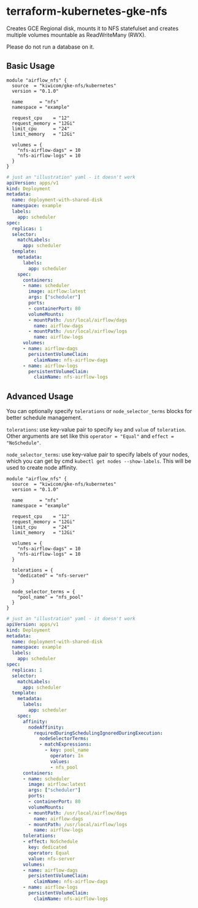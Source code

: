 # terraform-kubernetes-gke-nfs

Creates GCE Regional disk, mounts it to NFS statefulset and creates multiple volumes mountable as ReadWriteMany (RWX).

Please do not run a database on it.  

## Basic Usage

```hcl
module "airflow_nfs" {
  source  = "kiwicom/gke-nfs/kubernetes"
  version = "0.1.0"

  name      = "nfs"
  namespace = "example"

  request_cpu    = "12"
  request_memory = "12Gi"
  limit_cpu      = "24"
  limit_memory   = "12Gi"

  volumes = {
    "nfs-airflow-dags" = 10
    "nfs-airflow-logs" = 10
  }
}
```

```yaml
# just an "illustration" yaml - it doesn't work
apiVersion: apps/v1
kind: Deployment
metadata:
  name: deployment-with-shared-disk
  namespace: example
  labels:
    app: scheduler
spec:
  replicas: 1
  selector:
    matchLabels:
      app: scheduler
  template:
    metadata:
      labels:
        app: scheduler
    spec:
      containers:
      - name: scheduler
        image: airflow:latest
        args: ["scheduler"]
        ports:
        - containerPort: 80
        volumeMounts:
        - mountPath: /usr/local/airflow/dags
          name: airflow-dags
        - mountPath: /usr/local/airflow/logs
          name: airflow-logs
      volumes:
      - name: airflow-dags
        persistentVolumeClaim:
          claimName: nfs-airflow-dags
      - name: airflow-logs
        persistentVolumeClaim:
          claimName: nfs-airflow-logs
```

## Advanced Usage

You can optionally specify `tolerations` or `node_selector_terms` blocks for better schedule management.

`tolerations`: use key-value pair to specify `key` and `value` of `toleration`. Other arguments are set like this `operator = "Equal"` and `effect = "NoSchedule"`.

`node_selector_terms`: use key-value pair to specify labels of your nodes, which you can get by cmd `kubectl get nodes --show-labels`. This will be used to create node affinity.

```hcl
module "airflow_nfs" {
  source  = "kiwicom/gke-nfs/kubernetes"
  version = "0.1.0"

  name      = "nfs"
  namespace = "example"

  request_cpu    = "12"
  request_memory = "12Gi"
  limit_cpu      = "24"
  limit_memory   = "12Gi"

  volumes = {
    "nfs-airflow-dags" = 10
    "nfs-airflow-logs" = 10
  }
  
  tolerations = { 
    "dedicated" = "nfs-server"
  }

  node_selector_terms = {
    "pool_name" = "nfs_pool"
  }
}
```

```yaml
# just an "illustration" yaml - it doesn't work
apiVersion: apps/v1
kind: Deployment
metadata:
  name: deployment-with-shared-disk
  namespace: example
  labels:
    app: scheduler
spec:
  replicas: 1
  selector:
    matchLabels:
      app: scheduler
  template:
    metadata:
      labels:
        app: scheduler
    spec:
      affinity:
        nodeAffinity:
          requiredDuringSchedulingIgnoredDuringExecution:
            nodeSelectorTerms:
            - matchExpressions:
              - key: pool_name
                operator: In
                values:
                - nfs_pool
      containers:
      - name: scheduler
        image: airflow:latest
        args: ["scheduler"]
        ports:
        - containerPort: 80
        volumeMounts:
        - mountPath: /usr/local/airflow/dags
          name: airflow-dags
        - mountPath: /usr/local/airflow/logs
          name: airflow-logs
      tolerations:
      - effect: NoSchedule
        key: dedicated
        operator: Equal
        value: nfs-server
      volumes:
      - name: airflow-dags
        persistentVolumeClaim:
          claimName: nfs-airflow-dags
      - name: airflow-logs
        persistentVolumeClaim:
          claimName: nfs-airflow-logs
```
